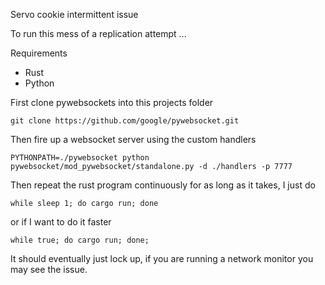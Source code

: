 Servo cookie intermittent issue

To run this mess of a replication attempt ...

Requirements
* Rust
* Python

First clone pywebsockets into this projects folder

```
git clone https://github.com/google/pywebsocket.git
```

Then fire up a websocket server using the custom handlers

```
PYTHONPATH=./pywebsocket python pywebsocket/mod_pywebsocket/standalone.py -d ./handlers -p 7777
```

Then repeat the rust program continuously for as long as it takes, I just do

```
while sleep 1; do cargo run; done
```

or if I want to do it faster

```
while true; do cargo run; done;
```

It should eventually just lock up, if you are running a network monitor you may see the issue.
